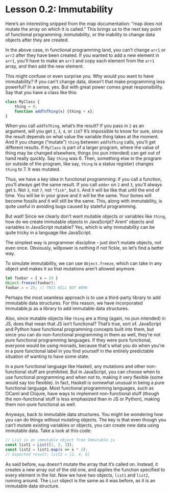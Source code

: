 # Lesson 0.2: Immutability

Here’s an interesting snipped from the map documentation: “map does not mutate the array on which it is called.” This brings us to the next key point of functional programming: *immutability*, or the inability to change data objects after they are created.

In the above case, in functional programming land, you can’t change `arr1` or `arr2` after they have been created. If you wanted to add a new element in `arr1`, you’ll have to make an `arr3` and copy each element from the `arr1` array, and then add the new element.

This might confuse or even surprise you. Why would you want to have immutability? If you can't change data, doesn’t that make programming less powerful? In a sense, yes. But with great power comes great responsibility. Say that you have a class like this:

```javascript
class MyClass {
    thing = 0;
    function addToThing(x) {thing + x};
}
``` 

When you call `addToThing`, what’s the result? If you pass in `2` as an argument, will you get `2`, `3`, `4`, or `116`? It’s impossible to know for sure, since the result depends on what value the variable thing takes at the moment. And if you change (“mutate”) `thing` between `addToThing` calls, you’ll get different results. If `MyClass` is part of a larger program, where the value of thing may be changed elsewhere, things (no pun intended) can get out of hand really quickly. Say `thing` was 6. Then, something else in the program (or outside of the program, like say, `thing` is a status register) changes `thing` to 7. It was mutated. 

Thus, we have a key idea in functional programming: if you call a function, you’ll always get the same result. If you call `adder` on `2` and `3`, you’ll always get `5`. Not `3`, not `7`, not `"fish"`, but `5`. And it will be like that until the end of time. You will be in your grave and it will be the same. Your bones will become fossils and it will still be the same. This, along with immutability, is quite useful in avoiding bugs caused by stateful programming.

But wait! Since we clearly don’t want mutable objects or variables like `thing`, how do we create immutable objects in JavaScript? Arent' objects and variables in JavaScript mutable? Yes, which is why immutability can be quite tricky in a language like JavaScript.

The simplest way is programmer discipline - just don’t mutate objects, not even once. Obviously, willpower is nothing if not fickle, so let’s find a better way.

To simulate immutability, we can use `Object.freeze`, which can take in any object and makes it so that mutations aren’t allowed anymore.

```javascript
let foobar = { x = 24 }
Object.freeze(foobar);
foobar.x = 25; // THIS WILL NOT WORK
```

Perhaps the most seamless approach is to use a third-party library to add immutable data structures. For this reason, we have incorporated Immutable.js as a library to add immutable data structures.

Also, since mutable objects like `thing` are a thing (again, no pun intended) in JS, does that mean that JS isn’t functional? That’s true, sort of. JavaScript and Python have functional programming concepts built into them, but since you can do non-functional programming in them as well, they’re not *pure* functional programming languages. If they were pure functional, everyone would be using monads, because that's what you do when you're in a pure functional label in you find yourself in the entirely predictable situation of wanting to have some state.

In a pure functional language like Haskell, any mutations and other non-functional stuff are prohibited. But in JavaScript, you can choose when to use functional programming and when not to, making it very flexible (some would say too flexible). In fact, Haskell is somewhat unusual in being a pure functional language. Most functional programming languages, such as OCaml and Clojure, have ways to implement non-functional stuff (though the non-functional stuff is less emphasized than in JS or Python), making them non-pure functional as well.

Anyways, back to immutable data structures. You might be wondering how you can do things without mutating objects. The key is that even though you can’t mutate existing variables or objects, you can create new data using immutable data. Take a look at this code:

```javascript
// List is an immutable object from Immutable.js
const list1 = List([1, 2, 3]);
const list2 = list1.map(x => x * 2);
// Expected result: list2 = [2, 4, 6]
```

As said before, `map` doesn’t mutate the array that it’s called on. Instead, it creates a new array out of the old one, and applies the function specified to every element in the list. Now we have two objects, `list1` and `list2`, running around. The `List` object is the same as it was before, as it is an immutable data structure.
